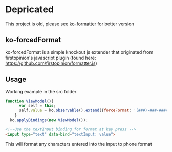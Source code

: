# Depricated
This project is old, please see [ko-formatter](https://github.com/matthewnitschke/ko-formatter) for better version

## ko-forcedFormat

ko-forcedFormat is a simple knockout js extender that originated from firstopinion's javascript plugin (found here:  https://github.com/firstopinion/formatter.js)

## Usage

Working example in the src folder
```javascript
function ViewModel(){
      var self = this;
      self.value = ko.observable().extend({forceFormat: '(###)-###-####'});
    }
  ko.applyBindings(new ViewModel());
```

```html
<!--Use the textInput binding for format at key press -->
<input type="text" data-bind="textInput: value"> 
```

This will format any characters entered into the input to phone format
